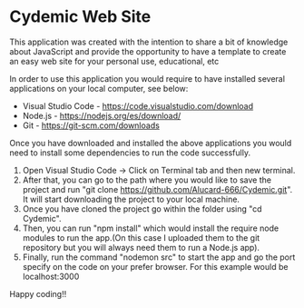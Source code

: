 # Cydemic Web Site
This application was created with the intention to share a bit of knowledge about JavaScript and provide the opportunity to have a template to create an easy web site for your personal use, educational, etc

In order to use this application you would require to have installed several applications on your local computer, see below:

* Visual Studio Code - https://code.visualstudio.com/download
* Node.js - 
https://nodejs.org/es/download/
* Git -
https://git-scm.com/downloads

Once you have downloaded and installed the above applications you would need to install some dependencies to run the code successfully.

1. Open Visual Studio Code -> Click on Terminal tab and then new terminal.
2. After that, you can go to the path where you would like to save the project and run "git clone https://github.com/Alucard-666/Cydemic.git". It will start downloading the project to your local machine.
3. Once you have cloned the project go within the folder using "cd Cydemic".
4. Then, you can run "npm install" which would install the require node modules to run the app.(On this case I uploaded them to the git repository but you will always need them to run a Node.js app).
5. Finally, run the command "nodemon src" to start the app and go the port specify on the code on your prefer browser. For this example would be localhost:3000

Happy coding!!

